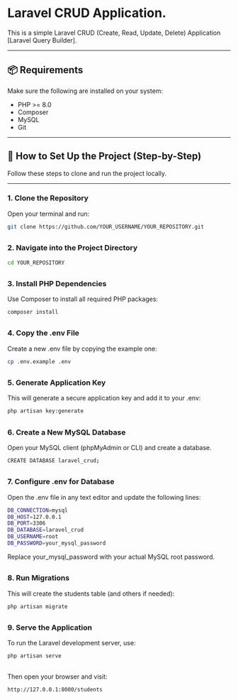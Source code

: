 # Laravel CRUD Application.

This is a simple Laravel CRUD (Create, Read, Update, Delete) Application [Laravel Query Builder].

---

## 📦 Requirements

Make sure the following are installed on your system:

- PHP >= 8.0
- Composer
- MySQL
- Git

---

## 🚀 How to Set Up the Project (Step-by-Step)

Follow these steps to clone and run the project locally.

---

### 1. Clone the Repository

Open your terminal and run:

```bash
git clone https://github.com/YOUR_USERNAME/YOUR_REPOSITORY.git
```
##

### 2. Navigate into the Project Directory
```bash
cd YOUR_REPOSITORY 
```
##

### 3. Install PHP Dependencies
Use Composer to install all required PHP packages:
```bash
composer install
```
##

### 4. Copy the .env File
Create a new .env file by copying the example one:
```bash
cp .env.example .env
```
##

### 5. Generate Application Key
This will generate a secure application key and add it to your .env:
```bash
php artisan key:generate
```
##

### 6. Create a New MySQL Database
Open your MySQL client (phpMyAdmin or CLI) and create a database.
```bash
CREATE DATABASE laravel_crud;
```
##

### 7. Configure .env for Database
Open the .env file in any text editor and update the following lines:
```bash
DB_CONNECTION=mysql
DB_HOST=127.0.0.1
DB_PORT=3306
DB_DATABASE=laravel_crud
DB_USERNAME=root
DB_PASSWORD=your_mysql_password
```
Replace your_mysql_password with your actual MySQL root password.
##

### 8. Run Migrations
This will create the students table (and others if needed):
```bash
php artisan migrate
```
##

### 9. Serve the Application
To run the Laravel development server, use:
```bash
php artisan serve
```
##

Then open your browser and visit:
```bash
http://127.0.0.1:8000/students
```